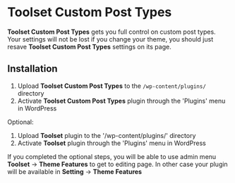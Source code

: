 Toolset Custom Post Types
=========================

**Toolset Custom Post Types** gets you full control on custom post types. Your settings will not be lost if you change your theme, you should just resave **Toolset Custom Post Types** settings on its page.

## Installation

1. Upload **Toolset Custom Post Types** to the `/wp-content/plugins/` directory
2. Activate **Toolset Custom Post Types** plugin through the 'Plugins' menu in WordPress

Optional:
1. Upload **Toolset** plugin to the '/wp-content/plugins/' directory
2. Activate **Toolset** plugin through the 'Plugins' menu in WordPress

If you completed the optional steps, you will be able to use admin menu **Toolset** -> **Theme Features** to get to editing page. In other case your plugin will be available in **Setting** -> **Theme Features**

